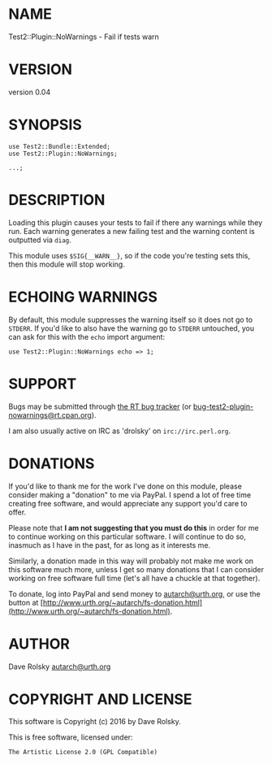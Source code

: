 # NAME

Test2::Plugin::NoWarnings - Fail if tests warn

# VERSION

version 0.04

# SYNOPSIS

    use Test2::Bundle::Extended;
    use Test2::Plugin::NoWarnings;

    ...;

# DESCRIPTION

Loading this plugin causes your tests to fail if there any warnings while they
run. Each warning generates a new failing test and the warning content is
outputted via `diag`.

This module uses `$SIG{__WARN__}`, so if the code you're testing sets this,
then this module will stop working.

# ECHOING WARNINGS

By default, this module suppresses the warning itself so it does not go to
`STDERR`. If you'd like to also have the warning go to `STDERR` untouched,
you can ask for this with the `echo` import argument:

    use Test2::Plugin::NoWarnings echo => 1;

# SUPPORT

Bugs may be submitted through [the RT bug tracker](http://rt.cpan.org/Public/Dist/Display.html?Name=Test2-Plugin-NoWarnings)
(or [bug-test2-plugin-nowarnings@rt.cpan.org](mailto:bug-test2-plugin-nowarnings@rt.cpan.org)).

I am also usually active on IRC as 'drolsky' on `irc://irc.perl.org`.

# DONATIONS

If you'd like to thank me for the work I've done on this module, please
consider making a "donation" to me via PayPal. I spend a lot of free time
creating free software, and would appreciate any support you'd care to offer.

Please note that **I am not suggesting that you must do this** in order for me
to continue working on this particular software. I will continue to do so,
inasmuch as I have in the past, for as long as it interests me.

Similarly, a donation made in this way will probably not make me work on this
software much more, unless I get so many donations that I can consider working
on free software full time (let's all have a chuckle at that together).

To donate, log into PayPal and send money to autarch@urth.org, or use the
button at [http://www.urth.org/~autarch/fs-donation.html](http://www.urth.org/~autarch/fs-donation.html).

# AUTHOR

Dave Rolsky <autarch@urth.org>

# COPYRIGHT AND LICENSE

This software is Copyright (c) 2016 by Dave Rolsky.

This is free software, licensed under:

    The Artistic License 2.0 (GPL Compatible)

